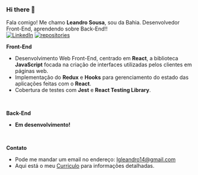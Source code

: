 ### Hi there 👋

Fala comigo! Me chamo **Leandro Sousa**, sou da Bahia. Desenvolvedor Front-End, aprendendo sobre Back-End!!
</br>
<a href="https://www.linkedin.com/in/leandrogsousa/" target="_blank"><img alt="LinkedIn" src="https://img.shields.io/badge/LinkedIn-0077B5?style=for-the-badge&logo=linkedin&logoColor=white" /></a>
<a href="https://github.com/sousaleandro?tab=repositories" target="_blank"><img alt="repositories" src="https://img.shields.io/badge/GitHub-100000?style=for-the-badge&logo=github&logoColor=white" /></a>
</br>

**Front-End**
- Desenvolvimento Web Front-End, centrado em **React**, a biblioteca **JavaScript** focada na criação de interfaces utilizadas pelos clientes em páginas web.
- Implementação do **Redux** e **Hooks** para gerenciamento do estado das aplicações feitas com o **React**.
- Cobertura de testes com **Jest** e **React Testing Library**.
</br>

**Back-End**
- **Em desenvolvimento!**
</br>

**Contato**
- Pode me mandar um email no endereço: lgleandro14@gmail.com
- Aqui está o meu [Curriculo](https://gitconnected.com/sousaleandro/resume) para informações detalhadas.
<!--
**sousaleandro/sousaleandro** is a ✨ _special_ ✨ repository because its `README.md` (this file) appears on your GitHub profile.

Here are some ideas to get you started:

- 🔭 I’m currently working on ...
- 🌱 I’m currently learning ...
- 👯 I’m looking to collaborate on ...
- 🤔 I’m looking for help with ...
- 💬 Ask me about ...
- 📫 How to reach me: ...
- 😄 Pronouns: ...
- ⚡ Fun fact: ...
-->
